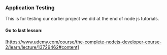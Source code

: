 ### Application Testing

This is for testing our earlier project we did at the end of node js tutorials.

#### Go to last lesson:

[https://www.udemy.com/course/the-complete-nodejs-developer-course-2/learn/lecture/13729462#content]
